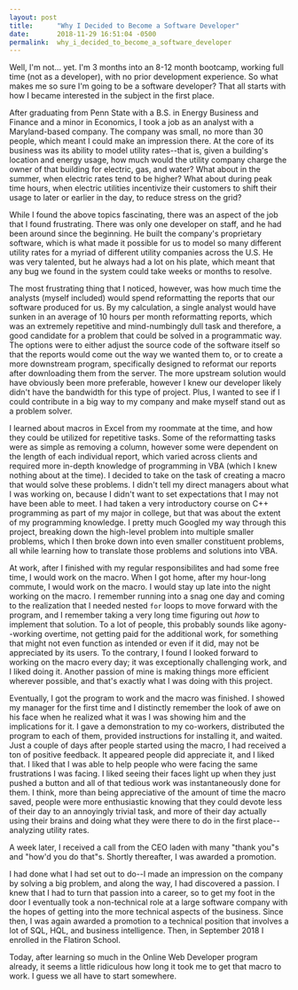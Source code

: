 ```yaml
---
layout: post
title:      "Why I Decided to Become a Software Developer"
date:       2018-11-29 16:51:04 -0500
permalink:  why_i_decided_to_become_a_software_developer
---
```



Well, I'm not... yet. I'm 3 months into an 8-12 month bootcamp, working full time (not as a developer), with no prior development experience. So what makes me so sure I'm going to be a software developer? That all starts with how I became interested in the subject in the first place.

After graduating from Penn State with a B.S. in Energy Business and Finance and a minor in Economics, I took a job as an analyst with a Maryland-based company. The company was small, no more than 30 people, which meant I could make an impression there. At the core of its business was its ability to model utility rates--that is, given a building's location and energy usage, how much would the utility company charge the owner of that building for electric, gas, and water? What about in the summer, when electric rates tend to be higher? What about during peak time hours, when electric utilities incentivize their customers to shift their usage to later or earlier in the day, to reduce stress on the grid?

While I found the above topics fascinating, there was an aspect of the job that I found frustrating. There was only one developer on staff, and he had been around since the beginning. He built the company's proprietary software, which is what made it possible for us to model so many different utility rates for a myriad of different utility companies across the U.S. He was very talented, but he always had a lot on his plate, which meant that any bug we found in the system could take weeks or months to resolve.

The most frustrating thing that I noticed, however, was how much time the analysts (myself included) would spend reformatting the reports that our software produced for us. By my calculation, a single analyst would have sunken in an average of 10 hours per month reformatting reports, which was an extremely repetitive and mind-numbingly dull task and therefore, a good candidate for a problem that could be solved in a programmatic way. The options were to either adjust the source code of the software itself so that the reports would come out the way we wanted them to, or to create a more downstream program, specifically designed to reformat our reports after downloading them from the server. The more upstream solution would have obviously been more preferable, however I knew our developer likely didn't have the bandwidth for this type of project. Plus, I wanted to see if I could contribute in a big way to my company and make myself stand out as a problem solver.

I learned about macros in Excel from my roommate at the time, and how they could be utilized for repetitive tasks. Some of the reformatting tasks were as simple as removing a column, however some were dependent on the length of each individual report, which varied across clients and required more in-depth knowledge of programming in VBA (which I knew nothing about at the time). I decided to take on the task of creating a macro that would solve these problems. I didn't tell my direct managers about what I was working on, because I didn't want to set expectations that I may not have been able to meet. I had taken a very introductory course on C++ programming as part of my major in college, but that was about the extent of my programming knowledge. I pretty much Googled my way through this project, breaking down the high-level problem into multiple smaller problems, which I then broke down into even smaller constituent problems, all while learning how to translate those problems and solutions into VBA.

At work, after I finished with my regular responsibilites and had some free time, I would work on the macro. When I got home, after my hour-long commute, I would work on the macro. I would stay up late into the night working on the macro. I remember running into a snag one day and coming to the realization that I needed nested `for` loops to move forward with the program, and I remember taking a very long time figuring out *how* to implement that solution. To a lot of people, this probably sounds like agony--working overtime, not getting paid for the additional work, for something that might not even function as intended or even if it did, may not be appreciated by its users. To the contrary, I found I looked forward to working on the macro every day; it was exceptionally challenging work, and I liked doing it. Another passion of mine is making things more efficient wherever possible, and that's exactly what I was doing with this project. 

Eventually, I got the program to work and the macro was finished. I showed my manager for the first time and I distinctly remember the look of awe on his face when he realized what it was I was showing him and the implications for it. I gave a demonstration to my co-workers, distributed the program to each of them, provided instructions for installing it, and waited. Just a couple of days after people started using the macro, I had received a ton of positive feedback. It appeared people did appreciate it, and I liked that. I liked that I was able to help people who were facing the same frustrations I was facing. I liked seeing their faces light up when they just pushed a button and all of that tedious work was instantaneously done for them. I think, more than being appreciative of the amount of time the macro saved, people were more enthusiastic knowing that they could devote less of their day to an annoyingly trivial task, and more of their day actually using their brains and doing what they were there to do in the first place--analyzing utility rates.

A week later, I received a call from the CEO laden with many "thank you"s and "how'd you do that"s. Shortly thereafter, I was awarded a promotion.

I had done what I had set out to do--I made an impression on the company by solving a big problem, and along the way, I had discovered a passion. I knew that I had to turn that passion into a career, so to get my foot in the door I eventually took a non-technical role at a large software company with the hopes of getting into the more technical aspects of the business. Since then, I was again awarded a promotion to a technical position that involves a lot of SQL, HQL, and business intelligence. Then, in September 2018 I enrolled in the Flatiron School. 

Today, after learning so much in the Online Web Developer program already, it seems a little ridiculous how long it took me to get that macro to work. I guess we all have to start somewhere.
